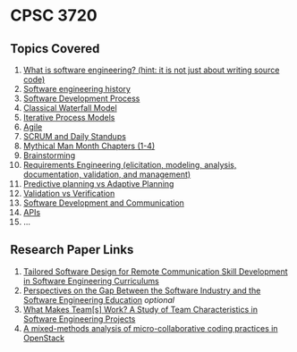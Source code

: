 # CPSC 3720

## Topics Covered
1. [What is software engineering? (hint: it is not just about writing source code)](whatIsSoftwareEngineering.md)
2. [Software engineering history](softwareEngineeringHistory.md)
3. [Software Development Process](softwareDevelopmentProcess.md)
4. [Classical Waterfall Model](classicalWaterfallModel)
5. [Iterative Process Models](iterativeProcessModels.md) 
6. [Agile](agile.md)
7. [SCRUM and Daily Standups](SCRUMDailyStandups.md) 
8. [Mythical Man Month Chapters (1-4)](https://web.eecs.umich.edu/~weimerw/2018-481/readings/mythical-man-month.pdf)
9. [Brainstorming](brainstorming.md)
10. [Requirements Engineering (elicitation, modeling, analysis, documentation, validation, and management)](requirementsEngineering.md)
11. [Predictive planning vs Adaptive Planning](predictivePlanningAdaptivePlanning.md)
12. [Validation vs Verification](validationVerification.md)
13. [Software Development and Communication](softwareDevelopmentAndCommunication.md)
14. [APIs](APIs.md)
15. ...


## Research Paper Links
1. [Tailored Software Design for Remote Communication Skill Development in Software Engineering Curriculums](https://ieeexplore.ieee.org/document/9659667)
2. [Perspectives on the Gap Between the Software Industry and the Software Engineering Education](https://ieeexplore.ieee.org/document/8808915) *optional*
3. [What Makes Team[s] Work? A Study of Team Characteristics in Software Engineering Projects](https://dl.acm.org/doi/fullHtml/10.1145/3501385.3543980)
4. [A mixed-methods analysis of micro-collaborative coding practices in OpenStack](https://link.springer.com/article/10.1007/s10664-022-10167-w)
